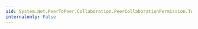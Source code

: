 ```yaml
---
uid: System.Net.PeerToPeer.Collaboration.PeerCollaborationPermission.ToXml
internalonly: False
---
```

